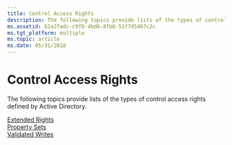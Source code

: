 ```yaml
---
title: Control Access Rights
description: The following topics provide lists of the types of control access rights defined by Active Directory.
ms.assetid: 62a2fadc-c9f8-4bd6-8fb6-51f7d5467c2c
ms.tgt_platform: multiple
ms.topic: article
ms.date: 05/31/2018
---
```


# Control Access Rights

The following topics provide lists of the types of control access rights defined by Active Directory.

<dl>

[Extended Rights](extended-rights.md)  
[Property Sets](property-sets.md)  
[Validated Writes](validated-writes.md)  
</dl>

 

 





